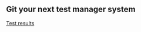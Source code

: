 ## Git your next test manager system

[Test results](/tests/results/allure/allure-maven-plugin/index.html)